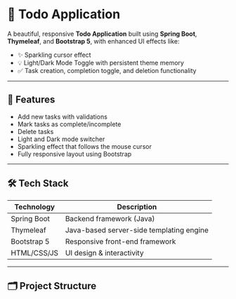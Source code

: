 # 📝 Todo Application

A beautiful, responsive **Todo Application** built using **Spring Boot**, **Thymeleaf**, and **Bootstrap 5**, with enhanced UI effects like:

- ✨ Sparkling cursor effect
- 💡 Light/Dark Mode Toggle with persistent theme memory
- ✅ Task creation, completion toggle, and deletion functionality

---

## 🚀 Features

- Add new tasks with validations
- Mark tasks as complete/incomplete
- Delete tasks
- Light and Dark mode switcher
- Sparkling effect that follows the mouse cursor
- Fully responsive layout using Bootstrap

---

## 🛠️ Tech Stack

| Technology      | Description                  |
|----------------|------------------------------|
| Spring Boot     | Backend framework (Java)     |
| Thymeleaf       | Java-based server-side templating engine |
| Bootstrap 5     | Responsive front-end framework |
| HTML/CSS/JS     | UI design & interactivity    |

---

## 🗂️ Project Structure

